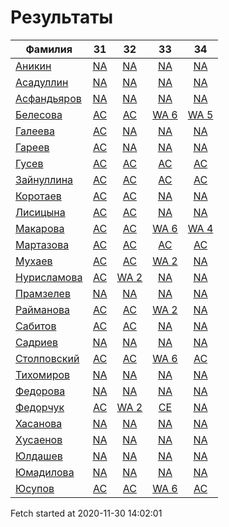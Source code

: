 # Результаты
Фамилия | 31| 32| 33| 34
---|:---:|:---:|:---:|:---:
[Аникин](Аникин/README.md)  | [NA](Аникин/31.md) | [NA](Аникин/32.md) | [NA](Аникин/33.md) | [NA](Аникин/34.md)
[Асадуллин](Асадуллин/README.md)  | [NA](Асадуллин/31.md) | [NA](Асадуллин/32.md) | [NA](Асадуллин/33.md) | [NA](Асадуллин/34.md)
[Асфандьяров](Асфандьяров/README.md)  | [NA](Асфандьяров/31.md) | [NA](Асфандьяров/32.md) | [NA](Асфандьяров/33.md) | [NA](Асфандьяров/34.md)
[Белесова](Белесова/README.md)  | [AC](Белесова/31.md) | [AC](Белесова/32.md) | [WA 6](Белесова/33.md) | [WA 5](Белесова/34.md)
[Галеева](Галеева/README.md)  | [AC](Галеева/31.md) | [NA](Галеева/32.md) | [NA](Галеева/33.md) | [NA](Галеева/34.md)
[Гареев](Гареев/README.md)  | [AC](Гареев/31.md) | [NA](Гареев/32.md) | [NA](Гареев/33.md) | [NA](Гареев/34.md)
[Гусев](Гусев/README.md)  | [AC](Гусев/31.md) | [AC](Гусев/32.md) | [AC](Гусев/33.md) | [AC](Гусев/34.md)
[Зайнуллина](Зайнуллина/README.md)  | [AC](Зайнуллина/31.md) | [AC](Зайнуллина/32.md) | [AC](Зайнуллина/33.md) | [AC](Зайнуллина/34.md)
[Коротаев](Коротаев/README.md)  | [AC](Коротаев/31.md) | [AC](Коротаев/32.md) | [NA](Коротаев/33.md) | [NA](Коротаев/34.md)
[Лисицына](Лисицына/README.md)  | [AC](Лисицына/31.md) | [AC](Лисицына/32.md) | [NA](Лисицына/33.md) | [NA](Лисицына/34.md)
[Макарова](Макарова/README.md)  | [AC](Макарова/31.md) | [AC](Макарова/32.md) | [WA 6](Макарова/33.md) | [WA 4](Макарова/34.md)
[Мартазова](Мартазова/README.md)  | [AC](Мартазова/31.md) | [AC](Мартазова/32.md) | [AC](Мартазова/33.md) | [AC](Мартазова/34.md)
[Мухаев](Мухаев/README.md)  | [AC](Мухаев/31.md) | [AC](Мухаев/32.md) | [WA 2](Мухаев/33.md) | [NA](Мухаев/34.md)
[Нурисламова](Нурисламова/README.md)  | [AC](Нурисламова/31.md) | [WA 2](Нурисламова/32.md) | [NA](Нурисламова/33.md) | [NA](Нурисламова/34.md)
[Прамзелев](Прамзелев/README.md)  | [NA](Прамзелев/31.md) | [NA](Прамзелев/32.md) | [NA](Прамзелев/33.md) | [NA](Прамзелев/34.md)
[Райманова](Райманова/README.md)  | [AC](Райманова/31.md) | [AC](Райманова/32.md) | [WA 2](Райманова/33.md) | [NA](Райманова/34.md)
[Сабитов](Сабитов/README.md)  | [AC](Сабитов/31.md) | [AC](Сабитов/32.md) | [NA](Сабитов/33.md) | [NA](Сабитов/34.md)
[Садриев](Садриев/README.md)  | [NA](Садриев/31.md) | [NA](Садриев/32.md) | [NA](Садриев/33.md) | [NA](Садриев/34.md)
[Столповский](Столповский/README.md)  | [AC](Столповский/31.md) | [AC](Столповский/32.md) | [WA 6](Столповский/33.md) | [AC](Столповский/34.md)
[Тихомиров](Тихомиров/README.md)  | [NA](Тихомиров/31.md) | [NA](Тихомиров/32.md) | [NA](Тихомиров/33.md) | [NA](Тихомиров/34.md)
[Федорова](Федорова/README.md)  | [NA](Федорова/31.md) | [NA](Федорова/32.md) | [NA](Федорова/33.md) | [NA](Федорова/34.md)
[Федорчук](Федорчук/README.md)  | [AC](Федорчук/31.md) | [WA 2](Федорчук/32.md) | [CE](Федорчук/33.md) | [NA](Федорчук/34.md)
[Хасанова](Хасанова/README.md)  | [NA](Хасанова/31.md) | [NA](Хасанова/32.md) | [NA](Хасанова/33.md) | [NA](Хасанова/34.md)
[Хусаенов](Хусаенов/README.md)  | [NA](Хусаенов/31.md) | [NA](Хусаенов/32.md) | [NA](Хусаенов/33.md) | [NA](Хусаенов/34.md)
[Юлдашев](Юлдашев/README.md)  | [NA](Юлдашев/31.md) | [NA](Юлдашев/32.md) | [NA](Юлдашев/33.md) | [NA](Юлдашев/34.md)
[Юмадилова](Юмадилова/README.md)  | [NA](Юмадилова/31.md) | [NA](Юмадилова/32.md) | [NA](Юмадилова/33.md) | [NA](Юмадилова/34.md)
[Юсупов](Юсупов/README.md)  | [AC](Юсупов/31.md) | [AC](Юсупов/32.md) | [WA 6](Юсупов/33.md) | [AC](Юсупов/34.md)

Fetch started at 2020-11-30 14:02:01
